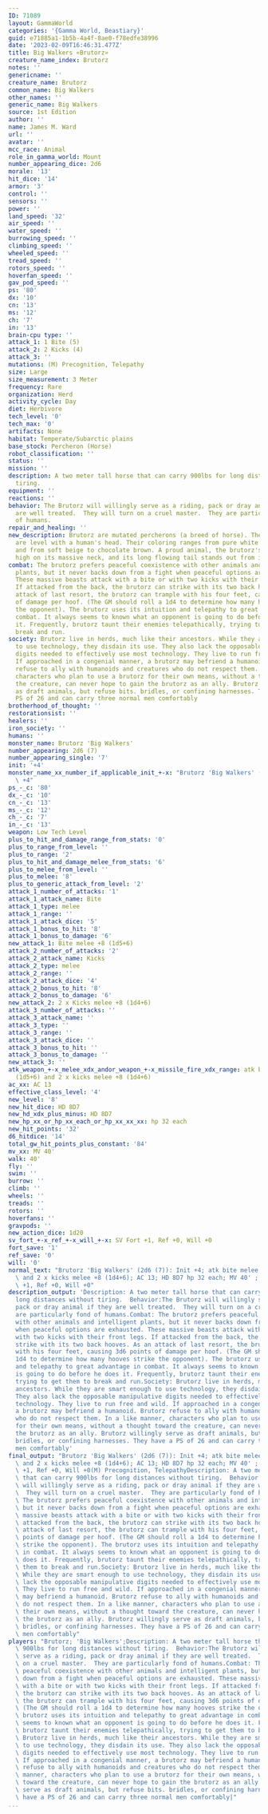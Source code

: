 ```yaml
---
ID: 71089
layout: GammaWorld
categories: '{Gamma World, Beastiary}'
guid: e71885a1-1b5b-4a4f-8ae0-f78edfe38996
date: '2023-02-09T16:46:31.477Z'
title: Big Walkers «Brutorz»
creature_name_index: Brutorz
notes: ''
genericname: ''
creature_name: Brutorz
common_name: Big Walkers
other_names: ''
generic_name: Big Walkers
source: 1st Edition
author: ''
name: James M. Ward
url: ''
avatar: ''
mcc_race: Animal
role_in_gamma_world: Mount
number_appearing_dice: 2d6
morale: '13'
hit_dice: '14'
armor: '3'
control: ''
sensors: ''
power: ''
land_speed: '32'
air_speed: ''
water_speed: ''
burrowing_speed: ''
climbing_speed: ''
wheeled_speed: ''
tread_speed: ''
rotors_speed: ''
hoverfan_speed: ''
gav_pod_speed: ''
ps: '80'
dx: '10'
cn: '13'
ms: '12'
ch: '7'
in: '13'
brain-cpu type: ''
attack_1: 1 Bite (5)
attack_2: 2 Kicks (4)
attack_3: ''
mutations: (M) Precognition, Telepathy
size: Large
size_measurement: 3 Meter
frequency: Rare
organization: Herd
activity_cycle: Day
diet: Herbivore
tech_level: '0'
tech_max: '0'
artifacts: None
habitat: Temperate/Subarctic plains
base_stock: Percheron (Horse)
robot_classification: ''
status: ''
mission: ''
description: A two meter tall horse that can carry 900lbs for long distances without
  tiring.
equipment: ''
reactions: ''
behavior: The Brutorz will willingly serve as a riding, pack or dray animal if they
  are well treated.  They will turn on a cruel master.  They are particularly fond
  of humans.
repair_and_healing: ''
new_description: Brutorz are mutated percherons (a breed of horse). Their shoulders
  are level with a human's head. Their coloring ranges from pure white to jet-black
  and from soft beige to chocolate brown. A proud animal, the brutorz's head sits
  high on its massive neck, and its long flowing tail stands out from its body.
combat: The brutorz prefers peaceful coexistence with other animals and intelligent
  plants, but it never backs down from a fight when peaceful options are exhausted.
  These massive beasts attack with a bite or with two kicks with their front legs.
  If attacked from the back, the brutorz can strike with its two back hooves. As an
  attack of last resort, the brutorz can trample with his four feet, causing 3d6 points
  of damage per hoof. (The GM should roll a 1d4 to determine how many hooves strike
  the opponent). The brutorz uses its intuition and telepathy to great advantage in
  combat. It always seems to known what an opponent is going to do before he does
  it. Frequently, brutorz taunt their enemies telepathically, trying to get them to
  break and run.
society: Brutorz live in herds, much like their ancestors. While they are smart enough
  to use technology, they disdain its use. They also lack the opposable manipulative
  digits needed to effectively use most technology. They live to run free and wild.
  If approached in a congenial manner, a brutorz may befriend a humanoid. Brutorz
  refuse to ally with humanoids and creatures who do not respect them. In a like manner,
  characters who plan to use a brutorz for their own means, without a thought toward
  the creature, can never hope to gain the brutorz as an ally. Brutorz willingly serve
  as draft animals, but refuse bits. bridles, or confining harnesses. They have a
  PS of 26 and can carry three normal men comfortably
brotherhood_of_thought: ''
restorationsist: ''
healers: ''
iron_society: ''
humans: ''
monster_name: Brutorz 'Big Walkers'
number_appearing: 2d6 (7)
number_appearing_single: '7'
init: '+4'
monster_name_xx_number_if_applicable_init_+-x: "Brutorz 'Big Walkers' (2d6 (7)): Init\
  \ +4"
ps_-_c: '80'
dx_-_c: '10'
cn_-_c: '13'
ms_-_c: '12'
ch_-_c: '7'
in_-_c: '13'
weapon: Low Tech Level
plus_to_hit_and_damage_range_from_stats: '0'
plus_to_range_from_level: ''
plus_to_range: '2'
plus_to_hit_and_damage_melee_from_stats: '6'
plus_to_melee_from_level: ''
plus_to_melee: '8'
plus_to_generic_attack_from_level: '2'
attack_1_number_of_attacks: '1'
attack_1_attack_name: Bite
attack_1_type: melee
attack_1_range: ''
attack_1_attack_dice: '5'
attack_1_bonus_to_hit: '8'
attack_1_bonus_to_damage: '6'
new_attack_1: Bite melee +8 (1d5+6)
attack_2_number_of_attacks: '2'
attack_2_attack_name: Kicks
attack_2_type: melee
attack_2_range: ''
attack_2_attack_dice: '4'
attack_2_bonus_to_hit: '8'
attack_2_bonus_to_damage: '6'
new_attack_2: 2 x Kicks melee +8 (1d4+6)
attack_3_number_of_attacks: ''
attack_3_attack_name: ''
attack_3_type: ''
attack_3_range: ''
attack_3_attack_dice: ''
attack_3_bonus_to_hit: ''
attack_3_bonus_to_damage: ''
new_attack_3: ''
atk_weapon_+-x_melee_xdx_andor_weapon_+-x_missile_fire_xdx_range: atk bite melee +8
  (1d5+6) and 2 x kicks melee +8 (1d4+6)
ac_xx: AC 13
effective_class_level: '4'
new_level: '8'
new_hit_dice: HD 8D7
new_hd_xdx_plus_minus: HD 8D7
new_hp_xx_or_hp_xx_each_or_hp_xx_xx_xx: hp 32 each
new_hit_points: '32'
d6_hitdice: '14'
total_gw_hit_points_plus_constant: '84'
mv_xx: MV 40'
walk: 40'
fly: ''
swim: ''
burrow: ''
climb: ''
wheels: ''
treads: ''
rotors: ''
hoverfans: ''
gravpods: ''
new_action_dice: 1d20
sv_fort_+-x_ref_+-x_will_+-x: SV Fort +1, Ref +0, Will +0
fort_save: '1'
ref_save: '0'
will: '0'
normal_text: "Brutorz 'Big Walkers' (2d6 (7)): Init +4; atk bite melee +8 (1d5+6)\
  \ and 2 x kicks melee +8 (1d4+6); AC 13; HD 8D7 hp 32 each; MV 40' ; 1d20; SV Fort\
  \ +1, Ref +0, Will +0"
description_output: 'Description: A two meter tall horse that can carry 900lbs for
  long distances without tiring.  Behavior:The Brutorz will willingly serve as a riding,
  pack or dray animal if they are well treated.  They will turn on a cruel master.  They
  are particularly fond of humans.Combat: The brutorz prefers peaceful coexistence
  with other animals and intelligent plants, but it never backs down from a fight
  when peaceful options are exhausted. These massive beasts attack with a bite or
  with two kicks with their front legs. If attacked from the back, the brutorz can
  strike with its two back hooves. As an attack of last resort, the brutorz can trample
  with his four feet, causing 3d6 points of damage per hoof. (The GM should roll a
  1d4 to determine how many hooves strike the opponent). The brutorz uses its intuition
  and telepathy to great advantage in combat. It always seems to known what an opponent
  is going to do before he does it. Frequently, brutorz taunt their enemies telepathically,
  trying to get them to break and run.Society: Brutorz live in herds, much like their
  ancestors. While they are smart enough to use technology, they disdain its use.
  They also lack the opposable manipulative digits needed to effectively use most
  technology. They live to run free and wild. If approached in a congenial manner,
  a brutorz may befriend a humanoid. Brutorz refuse to ally with humanoids and creatures
  who do not respect them. In a like manner, characters who plan to use a brutorz
  for their own means, without a thought toward the creature, can never hope to gain
  the brutorz as an ally. Brutorz willingly serve as draft animals, but refuse bits.
  bridles, or confining harnesses. They have a PS of 26 and can carry three normal
  men comfortably'
final_output: "Brutorz 'Big Walkers' (2d6 (7)): Init +4; atk bite melee +8 (1d5+6)\
  \ and 2 x kicks melee +8 (1d4+6); AC 13; HD 8D7 hp 32 each; MV 40' ; 1d20; SV Fort\
  \ +1, Ref +0, Will +0(M) Precognition, TelepathyDescription: A two meter tall horse\
  \ that can carry 900lbs for long distances without tiring.  Behavior:The Brutorz\
  \ will willingly serve as a riding, pack or dray animal if they are well treated.\
  \  They will turn on a cruel master.  They are particularly fond of humans.Combat:\
  \ The brutorz prefers peaceful coexistence with other animals and intelligent plants,\
  \ but it never backs down from a fight when peaceful options are exhausted. These\
  \ massive beasts attack with a bite or with two kicks with their front legs. If\
  \ attacked from the back, the brutorz can strike with its two back hooves. As an\
  \ attack of last resort, the brutorz can trample with his four feet, causing 3d6\
  \ points of damage per hoof. (The GM should roll a 1d4 to determine how many hooves\
  \ strike the opponent). The brutorz uses its intuition and telepathy to great advantage\
  \ in combat. It always seems to known what an opponent is going to do before he\
  \ does it. Frequently, brutorz taunt their enemies telepathically, trying to get\
  \ them to break and run.Society: Brutorz live in herds, much like their ancestors.\
  \ While they are smart enough to use technology, they disdain its use. They also\
  \ lack the opposable manipulative digits needed to effectively use most technology.\
  \ They live to run free and wild. If approached in a congenial manner, a brutorz\
  \ may befriend a humanoid. Brutorz refuse to ally with humanoids and creatures who\
  \ do not respect them. In a like manner, characters who plan to use a brutorz for\
  \ their own means, without a thought toward the creature, can never hope to gain\
  \ the brutorz as an ally. Brutorz willingly serve as draft animals, but refuse bits.\
  \ bridles, or confining harnesses. They have a PS of 26 and can carry three normal\
  \ men comfortably"
players: "Brutorz; 'Big Walkers';Description: A two meter tall horse that can carry\
  \ 900lbs for long distances without tiring.  Behavior:The Brutorz will willingly\
  \ serve as a riding, pack or dray animal if they are well treated.  They will turn\
  \ on a cruel master.  They are particularly fond of humans.Combat: The brutorz prefers\
  \ peaceful coexistence with other animals and intelligent plants, but it never backs\
  \ down from a fight when peaceful options are exhausted. These massive beasts attack\
  \ with a bite or with two kicks with their front legs. If attacked from the back,\
  \ the brutorz can strike with its two back hooves. As an attack of last resort,\
  \ the brutorz can trample with his four feet, causing 3d6 points of damage per hoof.\
  \ (The GM should roll a 1d4 to determine how many hooves strike the opponent). The\
  \ brutorz uses its intuition and telepathy to great advantage in combat. It always\
  \ seems to known what an opponent is going to do before he does it. Frequently,\
  \ brutorz taunt their enemies telepathically, trying to get them to break and run.Society:\
  \ Brutorz live in herds, much like their ancestors. While they are smart enough\
  \ to use technology, they disdain its use. They also lack the opposable manipulative\
  \ digits needed to effectively use most technology. They live to run free and wild.\
  \ If approached in a congenial manner, a brutorz may befriend a humanoid. Brutorz\
  \ refuse to ally with humanoids and creatures who do not respect them. In a like\
  \ manner, characters who plan to use a brutorz for their own means, without a thought\
  \ toward the creature, can never hope to gain the brutorz as an ally. Brutorz willingly\
  \ serve as draft animals, but refuse bits. bridles, or confining harnesses. They\
  \ have a PS of 26 and can carry three normal men comfortably|"
...
```

